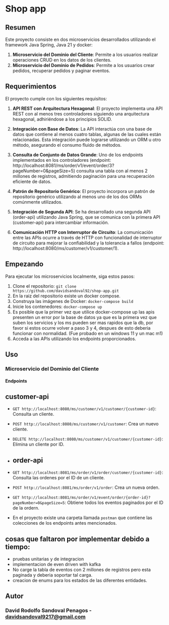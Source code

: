 # Shop app

## Resumen

Este proyecto consiste en dos microservicios desarrollados utilizando el framework Java Spring, Java 21 y docker:

1. **Microservicio del Dominio del Cliente**: Permite a los usuarios realizar operaciones CRUD en los datos de los clientes.
2. **Microservicio del Dominio de Pedidos**: Permite a los usuarios crear pedidos, recuperar pedidos y paginar eventos.

## Requerimientos

El proyecto cumple con los siguientes requisitos:

1. **API REST con Arquitectura Hexagonal**: El proyecto implementa una API REST con al menos tres controladores siguiendo una arquitectura hexagonal, adhiriéndose a los principios SOLID.

2. **Integración con Base de Datos**: La API interactúa con una base de datos que contiene al menos cuatro tablas, algunas de las cuales están relacionadas. Esta integración puede lograrse utilizando un ORM u otro método, asegurando el consumo fluido de métodos.

3. **Consulta de Conjunto de Datos Grande**: Uno de los endpoints implementados en los controladores (endpoint: http://localhost:8081/ms/order/v1/event/order/3?pageNumber=0&pageSize=5) consulta una tabla con al menos 2 millones de registros, admitiendo paginación para una recuperación eficiente de datos.

4. **Patrón de Repositorio Genérico**: El proyecto incorpora un patrón de repositorio genérico utilizando al menos uno de los dos ORMs comúnmente utilizados.

5. **Integración de Segunda API**: Se ha desarrollado una segunda API (order-api) utilizando Java Spring, que se comunica con la primera API (customer-api) para intercambiar información.

6. **Comunicación HTTP con Interruptor de Circuito**: La comunicación entre las APIs ocurre a través de HTTP con funcionalidad de interruptor de circuito para mejorar la confiabilidad y la tolerancia a fallos (endpoint: http://localhost:8080/ms/customer/v1/customer/1).

## Empezando

Para ejecutar los microservicios localmente, siga estos pasos:

1. Clone el repositorio: `git clone https://github.com/davidsandoval92/shop-app.git`
2. En la raiz del repositorio existe un docker compose.
3. Construya las imágenes de Docker: `docker-compose build`
4. Inicie los contenedores: `docker-compose up`
5. Es posible que la primer vez que utilice docker-compose up las apis presenten un error por la base de datos ya que es la primera vez que suben los servicios y los ms pueden ser mas rapidos que la db, por favor si estos ocurre volver a paso 3 y 4, despues de esto deberia funcionar con normalidad. (Fue probado en un windows 11 y un mac m1)
6. Acceda a las APIs utilizando los endpoints proporcionados.

## Uso

### Microservicio del Dominio del Cliente

#### Endpoints

## customer-api
- `GET http://localhost:8080/ms/customer/v1/customer/{customer-id}`: Consulta un cliente.
- `POST http://localhost:8080/ms/customer/v1/customer`: Crea un nuevo cliente.
- `DELETE http://localhost:8080/ms/customer/v1/customer/{customer-id}`: Elimina un cliente por ID.

- ## order-api
- `GET http://localhost:8081/ms/order/v1/order/customer/{customer-id}`: Consulta las ordenes por el ID de un cliente.
- `POST http://localhost:8081/ms/order/v1/order`: Crea un nueva orden.
- `GET http://localhost:8081/ms/order/v1/event/order/{order-id}?pageNumber=0&pageSize=5`: Obtiene todos los eventos paginados por el ID de la ordern.

- En el proyecto existe una carpeta llamada `postman` que contiene las colecciones de los endpoints antes mencionados.

## cosas que faltaron por implementar debido a tiempo:
- pruebas unitarias y de integracion
- implementacion de even driven with kafka
- No carge la tabla de eventos con 2 millones de registros pero esta paginada y deberia soportar tal carga.
- creacion de enums para los estados de las diferentes entidades.

## Autor

### David Rodolfo Sandoval Penagos - davidsandoval9217@gmail.com

